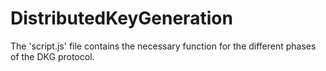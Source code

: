 # DistributedKeyGeneration
The 'script.js' file contains the necessary function for the different phases of the DKG protocol.